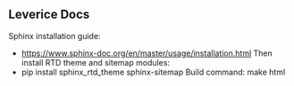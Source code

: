 ## Leverice Docs
Sphinx installation guide:
 - https://www.sphinx-doc.org/en/master/usage/installation.html
Then install RTD theme and sitemap modules:
 - pip install sphinx_rtd_theme sphinx-sitemap
Build command: make html
